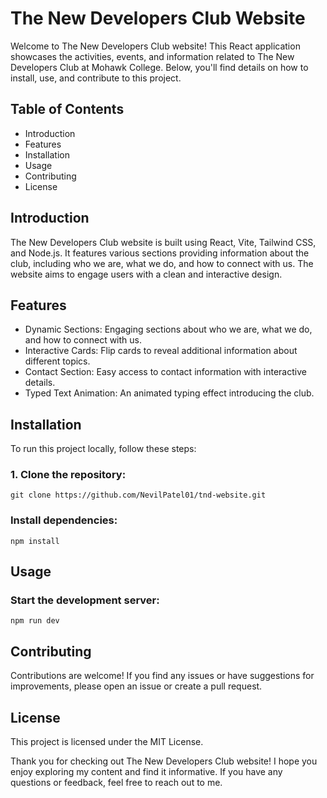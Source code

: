 # The New Developers Club Website

Welcome to The New Developers Club website! This React application showcases the activities, events, and information related to The New Developers Club at Mohawk College. Below, you'll find details on how to install, use, and contribute to this project.

## Table of Contents

- Introduction
- Features
- Installation
- Usage
- Contributing
- License

## Introduction

The New Developers Club website is built using React, Vite, Tailwind CSS, and Node.js. It features various sections providing information about the club, including who we are, what we do, and how to connect with us. The website aims to engage users with a clean and interactive design.

## Features

- Dynamic Sections: Engaging sections about who we are, what we do, and how to connect with us.
- Interactive Cards: Flip cards to reveal additional information about different topics.
- Contact Section: Easy access to contact information with interactive details.
- Typed Text Animation: An animated typing effect introducing the club.

## Installation

To run this project locally, follow these steps:

### 1. Clone the repository:

```git clone https://github.com/NevilPatel01/tnd-website.git```

### Install dependencies:

```npm install```

## Usage

### Start the development server:

```npm run dev```

## Contributing

Contributions are welcome! If you find any issues or have suggestions for improvements, please open an issue or create a pull request.

## License

This project is licensed under the MIT License.

Thank you for checking out The New Developers Club website! I hope you enjoy exploring my content and find it informative. If you have any questions or feedback, feel free to reach out to me.
